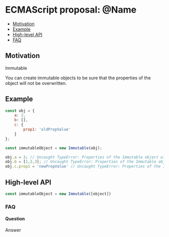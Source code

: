 # ECMAScript proposal: @Name
- [Motivation](#motivation)
- [Example](#example)
- [High-level API](#high-level-api)
- [FAQ](#faq)

## Motivation

Immutable

You can create immutable objects to be sure that the properties of the object will not be overwritten.

## Example 

```js
const obj = {
	a: 2,
	b: [],
	c: {
		prop1: 'oldPropValue'
	}
};

const immutableObject = new Immutable(obj);

obj.a = 3; // Uncaught TypeError: Properties of the Immutable object will not be overwritten.
obj.b = [1,2,3]; // Uncaught TypeError: Properties of the Immutable object will not be overwritten.
obj.c.prop1 = 'newPropValue' // Uncaught TypeError: Properties of the Immutable object will not be overwritten.

```

## High-level API

```js
const immutableObject = new Immutable([object])
```

### FAQ
#### Question

Answer

